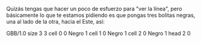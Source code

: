 Quizás tengas que hacer un poco de esfuerzo para "ver la línea", pero básicamente lo que te estamos pidiendo es que pongas tres bolitas negras, una al lado de la otra, hacia el Este, así:

<gs-board>
 GBB/1.0
 size 3 3
 cell 0 0 Negro 1
 cell 1 0 Negro 1
 cell 2 0 Negro 1
 head 2 0
</gs-board>

